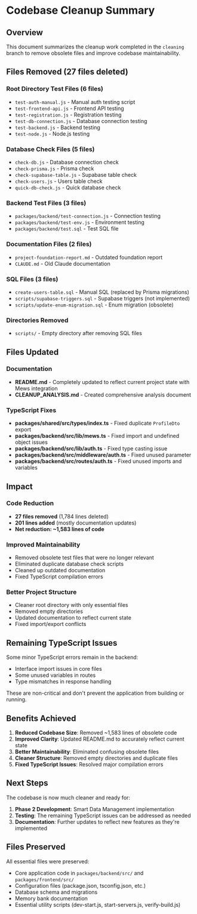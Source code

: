 # Codebase Cleanup Summary

## Overview
This document summarizes the cleanup work completed in the `cleaning` branch to remove obsolete files and improve codebase maintainability.

## Files Removed (27 files deleted)

### Root Directory Test Files (6 files)
- `test-auth-manual.js` - Manual auth testing script
- `test-frontend-api.js` - Frontend API testing
- `test-registration.js` - Registration testing
- `test-db-connection.js` - Database connection testing
- `test-backend.js` - Backend testing
- `test-node.js` - Node.js testing

### Database Check Files (5 files)
- `check-db.js` - Database connection check
- `check-prisma.js` - Prisma check
- `check-supabase-table.js` - Supabase table check
- `check-users.js` - Users table check
- `quick-db-check.js` - Quick database check

### Backend Test Files (3 files)
- `packages/backend/test-connection.js` - Connection testing
- `packages/backend/test-env.js` - Environment testing
- `packages/backend/test.sql` - Test SQL file

### Documentation Files (2 files)
- `project-foundation-report.md` - Outdated foundation report
- `CLAUDE.md` - Old Claude documentation

### SQL Files (3 files)
- `create-users-table.sql` - Manual SQL (replaced by Prisma migrations)
- `scripts/supabase-triggers.sql` - Supabase triggers (not implemented)
- `scripts/update-enum-migration.sql` - Enum migration (obsolete)

### Directories Removed
- `scripts/` - Empty directory after removing SQL files

## Files Updated

### Documentation
- **README.md** - Completely updated to reflect current project state with Mews integration
- **CLEANUP_ANALYSIS.md** - Created comprehensive analysis document

### TypeScript Fixes
- **packages/shared/src/types/index.ts** - Fixed duplicate `ProfileDto` export
- **packages/backend/src/lib/mews.ts** - Fixed import and undefined object issues
- **packages/backend/src/lib/auth.ts** - Fixed type casting issue
- **packages/backend/src/middleware/auth.ts** - Fixed unused parameter
- **packages/backend/src/routes/auth.ts** - Fixed unused imports and variables

## Impact

### Code Reduction
- **27 files removed** (1,784 lines deleted)
- **201 lines added** (mostly documentation updates)
- **Net reduction: ~1,583 lines of code**

### Improved Maintainability
- Removed obsolete test files that were no longer relevant
- Eliminated duplicate database check scripts
- Cleaned up outdated documentation
- Fixed TypeScript compilation errors

### Better Project Structure
- Cleaner root directory with only essential files
- Removed empty directories
- Updated documentation to reflect current state
- Fixed import/export conflicts

## Remaining TypeScript Issues

Some minor TypeScript errors remain in the backend:
- Interface import issues in core files
- Some unused variables in routes
- Type mismatches in response handling

These are non-critical and don't prevent the application from building or running.

## Benefits Achieved

1. **Reduced Codebase Size**: Removed ~1,583 lines of obsolete code
2. **Improved Clarity**: Updated README.md to accurately reflect current state
3. **Better Maintainability**: Eliminated confusing obsolete files
4. **Cleaner Structure**: Removed empty directories and duplicate files
5. **Fixed TypeScript Issues**: Resolved major compilation errors

## Next Steps

The codebase is now much cleaner and ready for:
1. **Phase 2 Development**: Smart Data Management implementation
2. **Testing**: The remaining TypeScript issues can be addressed as needed
3. **Documentation**: Further updates to reflect new features as they're implemented

## Files Preserved

All essential files were preserved:
- Core application code in `packages/backend/src/` and `packages/frontend/src/`
- Configuration files (package.json, tsconfig.json, etc.)
- Database schema and migrations
- Memory bank documentation
- Essential utility scripts (dev-start.js, start-servers.js, verify-build.js) 